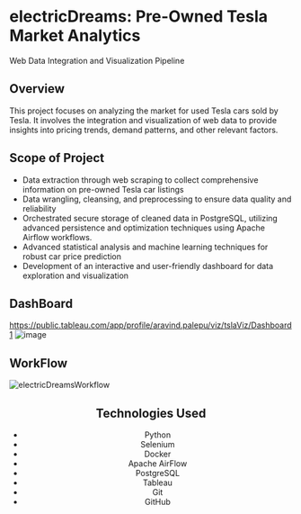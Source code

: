 # electricDreams: Pre-Owned Tesla Market Analytics
Web Data Integration and Visualization Pipeline

## Overview
This project focuses on analyzing the market for used Tesla cars sold by Tesla. It involves the integration and visualization of web data to provide insights into pricing trends, demand patterns, and other relevant factors.

## Scope of Project
- Data extraction through web scraping to collect comprehensive information on pre-owned Tesla car listings
- Data wrangling, cleansing, and preprocessing to ensure data quality and reliability
- Orchestrated secure storage of cleaned data in PostgreSQL, utilizing advanced persistence and optimization techniques using Apache Airflow workflows.
- Advanced statistical analysis and machine learning techniques for robust car price prediction
- Development of an interactive and user-friendly dashboard for data exploration and visualization

## DashBoard
https://public.tableau.com/app/profile/aravind.palepu/viz/tslaViz/Dashboard1
![image](https://github.com/rajaravindp/electricDreams/assets/118573661/894b6bd9-6dad-44e4-ae34-8a9450315572)

## WorkFlow
![electricDreamsWorkflow](https://github.com/rajaravindp/electricDreams/assets/118573661/5c91c5ab-f459-49ad-b88e-08049905e358) <center>

## Technologies Used
- Python
- Selenium
- Docker
- Apache AirFlow
- PostgreSQL
- Tableau
- Git
- GitHub

